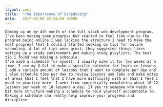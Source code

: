 ```yaml
---
layout: post
title:  "The Importance of Scheduling"
date:   2017-04-08 02:58:50 +0000
---
```



	Coming up on my 4th month of the full stack web development program. I've been making some progress but started to feel like due to the program being online I was lacking the structure I need to make the most progress that I could.I started looking up tips for online schooling. A lot of tips were great, they suggested things likes setting up a study environment and making study playlists. The best tip I found was making a schedule.
	I've made a schedule for myself. I usually make it for two weeks at a time. I use my G-Cal to make a specific calendar for learn.co lessons. I add a certain amount of lessons that I want to complete per day and I also schedule time per day to review lessons and labs and make notes of areas that I feel that I have more difficulty with or that I feel I need to practice more. I went from sporadically completing about 10-12 lessons per week to 10 lessons a day. If you're someone who needs a bit more structure making a schedule to hold yourself accountable to. Making a schedule can really help improve your progress and discipline.
